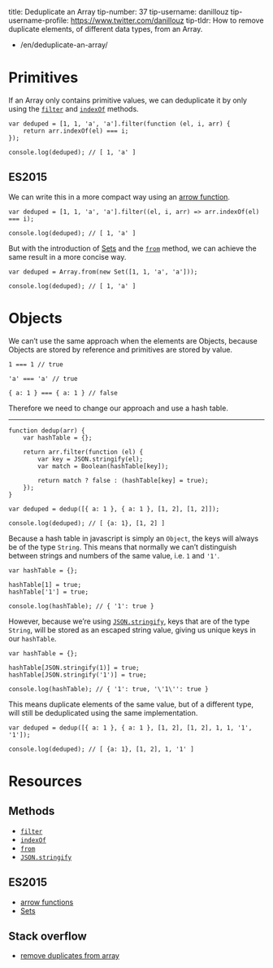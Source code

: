 title: Deduplicate an Array tip-number: 37 tip-username: danillouz tip-username-profile: https://www.twitter.com/danillouz tip-tldr: How to remove duplicate elements, of different data types, from an Array.

-   /en/deduplicate-an-array/

Primitives
==========

If an Array only contains primitive values, we can deduplicate it by only using the [`filter`](https://developer.mozilla.org/en-US/docs/Web/JavaScript/Reference/Global_Objects/Array/filter) and [`indexOf`](https://developer.mozilla.org/en-US/docs/Web/JavaScript/Reference/Global_Objects/Array/indexOf) methods.

    var deduped = [1, 1, 'a', 'a'].filter(function (el, i, arr) {
        return arr.indexOf(el) === i;
    });

    console.log(deduped); // [ 1, 'a' ]

ES2015
------

We can write this in a more compact way using an [arrow function](https://developer.mozilla.org/en/docs/Web/JavaScript/Reference/Functions/Arrow_functions).

    var deduped = [1, 1, 'a', 'a'].filter((el, i, arr) => arr.indexOf(el) === i);

    console.log(deduped); // [ 1, 'a' ]

But with the introduction of [Sets](https://developer.mozilla.org/en-US/docs/Web/JavaScript/Reference/Global_Objects/Set) and the [`from`](https://developer.mozilla.org/en/docs/Web/JavaScript/Reference/Global_Objects/Array/from) method, we can achieve the same result in a more concise way.

    var deduped = Array.from(new Set([1, 1, 'a', 'a']));

    console.log(deduped); // [ 1, 'a' ]

Objects
=======

We can’t use the same approach when the elements are Objects, because Objects are stored by reference and primitives are stored by value.

    1 === 1 // true

    'a' === 'a' // true

    { a: 1 } === { a: 1 } // false

Therefore we need to change our approach and use a hash table.

------------------------------------------------------------------------

    function dedup(arr) {
        var hashTable = {};

        return arr.filter(function (el) {
            var key = JSON.stringify(el);
            var match = Boolean(hashTable[key]);

            return match ? false : (hashTable[key] = true);
        });
    }

    var deduped = dedup([{ a: 1 }, { a: 1 }, [1, 2], [1, 2]]);

    console.log(deduped); // [ {a: 1}, [1, 2] ]

Because a hash table in javascript is simply an `Object`, the keys will always be of the type `String`. This means that normally we can’t distinguish between strings and numbers of the same value, i.e. `1` and `'1'`.

    var hashTable = {};

    hashTable[1] = true;
    hashTable['1'] = true;

    console.log(hashTable); // { '1': true }

However, because we’re using [`JSON.stringify`](https://developer.mozilla.org/en/docs/Web/JavaScript/Reference/Global_Objects/JSON/stringify), keys that are of the type `String`, will be stored as an escaped string value, giving us unique keys in our `hashTable`.

    var hashTable = {};

    hashTable[JSON.stringify(1)] = true;
    hashTable[JSON.stringify('1')] = true;

    console.log(hashTable); // { '1': true, '\'1\'': true }

This means duplicate elements of the same value, but of a different type, will still be deduplicated using the same implementation.

    var deduped = dedup([{ a: 1 }, { a: 1 }, [1, 2], [1, 2], 1, 1, '1', '1']);

    console.log(deduped); // [ {a: 1}, [1, 2], 1, '1' ]

Resources
=========

Methods
-------

-   [`filter`](https://developer.mozilla.org/en-US/docs/Web/JavaScript/Reference/Global_Objects/Array/filter)
-   [`indexOf`](https://developer.mozilla.org/en-US/docs/Web/JavaScript/Reference/Global_Objects/Array/indexOf)
-   [`from`](https://developer.mozilla.org/en/docs/Web/JavaScript/Reference/Global_Objects/Array/from)
-   [`JSON.stringify`](https://developer.mozilla.org/en/docs/Web/JavaScript/Reference/Global_Objects/JSON/stringify)

ES2015
------

-   [arrow functions](https://developer.mozilla.org/en/docs/Web/JavaScript/Reference/Functions/Arrow_functions)
-   [Sets](https://developer.mozilla.org/en-US/docs/Web/JavaScript/Reference/Global_Objects/Set)

Stack overflow
--------------

-   [remove duplicates from array](http://stackoverflow.com/questions/9229645/remove-duplicates-from-javascript-array/9229821#9229821)
